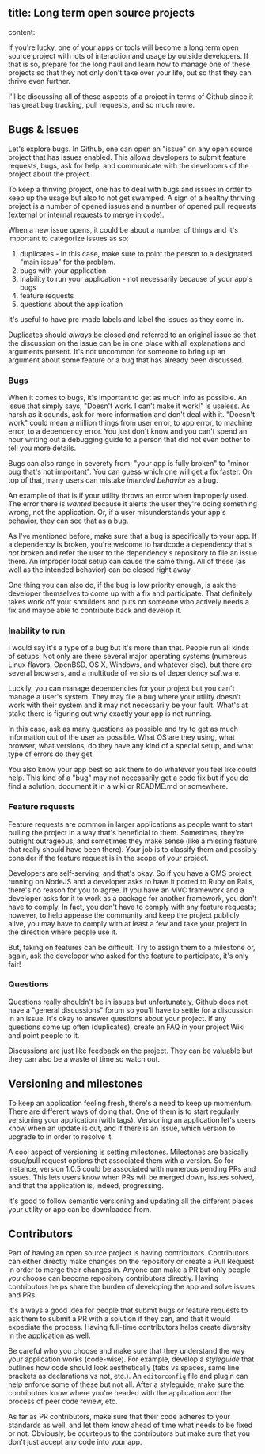 title: Long term open source projects
----
content:

If you're lucky, one of your apps or tools will become a long term open source project with lots of interaction and usage by outside developers. If that is so, prepare for the long haul and learn how to manage one of these projects so that they not only don't take over your life, but so that they can thrive even further.

I'll be discussing all of these aspects of a project in terms of Github since it has great bug tracking, pull requests, and so much more.

## Bugs & Issues

Let's explore bugs. In Github, one can open an "issue" on any open source project that has issues enabled. This allows developers to submit feature requests, bugs, ask for help, and communicate with the developers of the project about the project.

To keep a thriving project, one has to deal with bugs and issues in order to keep up the usage but also to not get swamped. A sign of a healthy thriving project is a number of opened issues and a number of opened pull requests (external or internal requests to merge in code).

When a new issue opens, it could be about a number of things and it's important to categorize issues as so:

1. duplicates - in this case, make sure to point the person to a designated "main issue" for the problem.
2. bugs with your application
3. inability to run your application - not necessarily because of your app's bugs
4. feature requests
5. questions about the application

It's useful to have pre-made labels and label the issues as they come in.

Duplicates should *always* be closed and referred to an original issue so that the discussion on the issue can be in one place with all explanations and arguments present. It's not uncommon for someone to bring up an argument about some feature or a bug that has already been discussed.

### Bugs

When it comes to bugs, it's important to get as much info as possible. An issue that simply says, "Doesn't work. I can't make it work!" is useless. As harsh as it sounds, ask for more information and don't deal with it. "Doesn't work" could mean a million things from user error, to app error, to machine error, to a dependency error. You just don't know and you can't spend an hour writing out a debugging guide to a person that did not even bother to tell you more details.

Bugs can also range in severety from: "your app is fully broken" to "minor bug that's not important". You can guess which one will get a fix faster. On top of that, many users can mistake *intended behavior* as a bug.

An example of that is if your utility throws an error when improperly used. The error there is *wanted* because it alerts the user they're doing something wrong, not the application. Or, if a user misunderstands your app's behavior, they can see that as a bug.

As I've mentioned before, make sure that a bug is specifically to your app. If a dependency is broken, you're welcome to hardcode a dependency that's *not* broken and refer the user to the dependency's repository to file an issue there. An improper local setup can cause the same thing. All of these (as well as the intended behavior) can be closed right away.

One thing you can also do, if the bug is low priority enough, is ask the developer themselves to come up with a fix and participate. That definitely takes work off your shoulders and puts on someone who actively needs a fix and maybe able to contribute back and develop it.

### Inability to run

I would say it's a type of a bug but it's more than that. People run all kinds of setups. Not only are there several major operating systems (numerous Linux flavors, OpenBSD, OS X, Windows, and whatever else), but there are several browsers, and a multitude of versions of dependency software.

Luckily, you can manage dependencies for your project but you can't manage a user's system. They may file a bug where your utility doesn't work with their system and it may not necessarily be your fault. What's at stake there is figuring out why exactly your app is not running.

In this case, ask as many questions as possible and try to get as much information out of the user as possible. What OS are they using, what browser, what versions, do they have any kind of a special setup, and what type of errors do they get.

You also know your app best so ask them to do whatever you feel like could help. This kind of a "bug" may not necessarily get a code fix but if you do find a solution, document it in a wiki or README.md or somewhere.

### Feature requests

Feature requests are common in larger applications as people want to start pulling the project in a way that's beneficial to them. Sometimes, they're outright outrageous, and sometimes they make sense (like a missing feature that really should have been there). Your job is to classify them and possibly consider if the feature request is in the scope of your project.

Developers are self-serving, and that's okay. So if you have a CMS project running on NodeJS and a developer asks to have it ported to Ruby on Rails, there's no reason for you to agree. If you have an MVC framework and a developer asks for it to work as a package for another framework, you don't have to comply. In fact, you don't have to comply with any feature requests; however, to help appease the community and keep the project publicly alive, you may have to comply with at least a few and take your project in the direction where people use it.

But, taking on features can be difficult. Try to assign them to a milestone or, again, ask the developer who asked for the feature to participate, it's only fair!

### Questions

Questions really shouldn't be in issues but unfortunately, Github does not have a "general discussions" forum so you'll have to settle for a discussion in an issue. It's okay to answer questions about your project. If any questions come up often (duplicates), create an FAQ in your project Wiki and point people to it.

Discussions are just like feedback on the project. They can be valuable but they can also be a waste of time so watch out.

## Versioning and milestones

To keep an application feeling fresh, there's a need to keep up momentum. There are different ways of doing that. One of them is to start regularly versioning your application (with tags). Versioning an application let's users know when an update is out, and if there is an issue, which version to upgrade to in order to resolve it.

A cool aspect of versioning is setting milestones. Milestones are basically issue/pull request options that associated them with a version. So for instance, version 1.0.5 could be associated with numerous pending PRs and issues. This lets users know when PRs will be merged down, issues solved, and that the application is, indeed, progressing.

It's good to follow semantic versioning and updating all the different places your utility or app can be downloaded from.

## Contributors

Part of having an open source project is having contributors. Contributors can either directly make changes on the repository or create a Pull Request in order to merge their changes in. Anyone can make a PR but only people *you* choose can become repository contributors directly. Having contributors helps share the burden of developing the app and solve issues and PRs.

It's always a good idea for people that submit bugs or feature requests to ask them to submit a PR with a solution if they can, and that it would expediate the process. Having full-time contributors helps create diversity in the application as well.

Be careful who you choose and make sure that they understand the way your application works (code-wise). For example, develop a *styleguide* that outlines how code should look aesthetically (tabs vs spaces, same line brackets as declarations vs not, etc.). An `editorconfig` file and plugin can help enforce some of these but not all. After a styleguide, make sure the contributors know where you're headed with the application and the process of peer code review, etc.

As far as PR contributors, make sure that their code adheres to your standards as well, and let them know ahead of time what needs to be fixed or not. Obviously, be courteous to the contributors but make sure that you don't just accept any code into your app.
